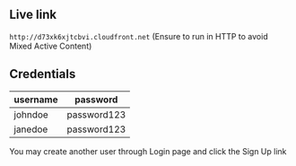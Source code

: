 ## Live link 
`http://d73xk6xjtcbvi.cloudfront.net` (Ensure to run in HTTP to avoid Mixed Active Content)

## Credentials
| username | password | 
|----------|----------|
| johndoe  | password123|
| janedoe  | password123|

You may create another user through Login page and click the Sign Up link